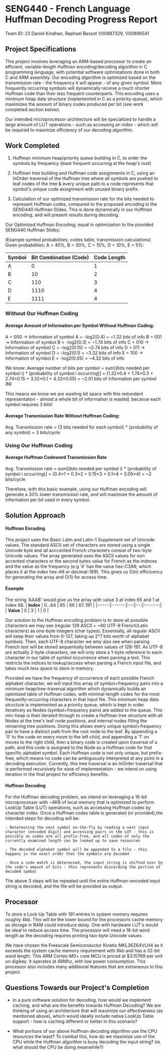 # SENG440 - French Language Huffman Decoding Progress Report
Team ID: 23
Daniel Kinahan, Raphael Bassot
V00887329, V00896541


## Project Specifications
This project involves leveraging an ARM-based processor to create an efficient, variable-length Huffman encoding/decoding algorithm in C programming language, with potential software optimizations done in both C and ARM assembly. Our encoding algorithm is optimized based on the transmission rate - the frequency it will appear - of any given symbol. More frequently occurring symbols will dynamically receive a much shorter Huffman code than their less frequent counterparts. This encoding uses a minimum heap data structure (implemented in C as a priority-queue), which maximizes the amount of binary codes produced per bit (see work completed section below).

Our intended microprocessor architecture will be specialized to handle a large amount of LUT operations - such as accessing an index - which will be required to maximize efficiency of our decoding algorithm.


## Work Completed
1. Huffman minimum heap/priority queue building in C, to order the symbols by frequency (least frequent occurring at the heap's root)

2. Huffman tree building and Huffman code assignments in C, using an InOrder traversal of the Huffman tree where all symbols are pushed to leaf nodes of the tree & every unique path to a node represents that symbol's unique code assignment with unused binary prefix.


3. Calculation of our optimized transmission rate for the bits needed to represent Huffman codes, compared to the proposed encoding in the SENG440 Huffman Slides. This is done dynamically in our Huffman encoding, and will present results during decoding.

Our Optimized Huffman Encoding; equal in optimization to the provided SENG440 Huffman Slides:

(Example symbol probabilities, codes table, transmission calculations)
Given probabilities: A = 40%, B = 30%, C = 15%, D = 10%, E = 5%:

| Symbol      | Bit Combination (Code)   | Code Length | 
| ----------- | ------------------------ | ----------- |
| A           | 0                        | 1           |
| B           | 10                       | 2           |
| C           | 110                      | 3           |
| D           | 1110                     | 4           |
| E           | 1111                     | 4           |


### Without Our Huffman Coding
#### Average Amount of Information per Symbol Without Huffman Coding:
A = 000 -> Information of symbol A = -log2(0.4) = ~1.32 bits of info
B = 001 -> Information of symbol B = -log2(0.3) = ~1.74 bits of info
C = 010 -> Information of symbol C = -log2(0.15) = ~2.74 bits of info
D = 011 -> Information of symbol D = -log2(0.1) = ~3.32 bits of info
E = 100 -> Information of symbol E = -log2(0.05) = ~4.32 bits of info

We know: Average number of bits per symbol = sum[(bits needed per symbol i) * (probability of symbol i occurring)]
    = (1.32×0.4 + 1.74×0.3 + 2.74×0.15 + 3.32×0.1 + 4.32×0.05)
    = ~2.01 bits of information per symbol (N)

This means we know we are wasting bit space with this redundant representation - almost a whole bit of information is wasted, becasue each symbol requires 3 bits!


#### Average Transmission Rate Without Huffman Coding:
Avg. Transmission rate = (3 bits needed for each symbol) * (probability of any symbol)
    = 3 bits/cycle


### Using Our Huffman Coding
#### Average Huffman Codeword Transmission Rate
Avg. Transmission rate = sum[(bits needed per symbol i) * (probability of symbol i occurring)]
    = (0.4×1 + 0.3×2 + 0.15×3 + 0.1×4 + 0.05×4) = ~2 bits/cycle 

Therefore, with this basic example, using our Huffman encoding will generate a 33% lower transmission rate, and will maximize the amount of information per bit used in every symbol.


## Solution Approach
#### Huffman Encoding
This project uses the Basic Latin and Latin-1 Supplement set of Unicode values. The standard ASCII set of characters are stored using a single Unicode byte and all acccented French characters consist of two-byte Unicode values. The array generated uses the ASCII values for non accented characters or the second bytes value for French as the indeces and the value as the frequency (e.g 'é' has the value hex-C3A9, which places it at the index hex-A9 or decimal-169). This gives us O(n) efficicency for generating the array and O(1) for access time.
#### Example
The string 'AAAB' would give us the array with value 3 at index 65 and 1 at index 66.
| **Index** | 0...64 | 65 | 66 | 67..191 |
|:-----:|:------:|:--:|:--:|:-------:|
| **Value** |    0   |  3 |  1 |    0    |

Our solution to the Huffman encoding problem is to store all possible characters we may see (regular 128 ASCII + ~60 UTF-8 French/Latin characters) as one-byte integers (char types). Essentially, all regular ASCII will keep their values from 0-127, taking up 2^7 bits worth of alphabet symbols. Then, each UTF-8 character we amy also see when parsing French text will be stored sequentially between values of 128-191. As UTF-8 are actually 2-byte characters, we will only store a 1-byte reference to each character in our table of symbol occurrence when parsing a text. This restricts the indices to lookup/access when parsing a French input file, and takes much less space to store in memory.

Provided we have the frequency of occurrence of each possible French alphabet character, we will input this array of symbol+frequency pairs into a minimum heap/tree-traversal algorithm which dynamically builds an optimized table of Huffman codes, with minimal-length codes for the most frequently-occurring characters in that input file. This minimum heap data structure is implemented as a priority queue, which is kept in order iteratively as Nodes (symbol+frequency pairs) are added to the queue. This min-heap is then iterated through to create a Huffman tree structure with all Nodes at the tree's leaf node positions, and internal nodes filling the remaining tree positions. Doing this allows every unique symbol+frequency pair to have a distinct path from the root node to the leaf. By appending a '0' to the code on every move to the left child, and appending a '1' on moves to the right child, then a binary code is created upon traversal of a path, and this code is assigned to the Node as a Huffman code for that specific alphabet symbol. Each Huffman code is not only unique, but prefix-free, which means no code can be ambiguously interpreted at any point in a decoding execution. Currently, this tree traversal is an InOrder traversal that is performed recursively for ease of implementation - we intend on using iteration in the final project for efficiency benefits.


#### Huffman Decoding
For the Huffman decoding problem, we intend on leveraging a 16-bit microprocessor with ~4KB of local memory that is optimized to perform LookUp Table (LUT) operations, such as accessing Huffman codes by character index. Once a Huffman codes table is generated (or provided),the intended steps for decoding will be:

    - Determining the next symbol on-the-fly by reading a next input character (encoded digit) and accessing pairs in the LUT - this is possible as codes are all prefix-free, and all codes of only the currently examined length can be looked up to save resources

    - The decoded alphabet symbol will be appended to a file - this happens in the exact order that the symbols are decoded

    - Once a code match is determined, the input string is shifted over by the code's amount of bits - this represents discarding the portion of decoded symbol

The above 3 steps will be repeated until the entire Huffman-encoded input string is decoded, and the file will be provided as output.


## Processor
To store a Look Up Table with 191 entries in system memory requires roughly 4kb. This will be the lower bound for the processors cache memory as storage in RAM could introduce delay. One with hardware LUT's would be ideal to reduce access time. The processor will need a 16-bit word length as the decoding requires printing two-byte Unicode values.

We have chosen the Freescale Semiconductor Kinetis MKL36Z64VLH4 as it exceeds the system cache memory requirement with 8kb and has a 32-bit word length. This  ARM Cortex-M0+ core MCU is priced at $3.10769 per unit on digikey. It operates at 48Mhz, with low power consumption. This processor also includes many additional features that are extraneous to this project.


## Questions Towards our Project's Completion
- In a pure software solution for decoding, how would we implement caching, and what are the benefits towards Huffman Decoding? We are thinking of using an architecture that will maximize our effectiveness (as mentioned above), which would ideally include native LookUp Table support - how is caching different or better in this scenario?

- What portions of our above Huffman decoding algorithm use the CPU resources the least? To combat this, how do we maximize use of the CPU while the Huffman algorithm is busy decoding the input string? (ie. what should the CPU be doing meanwhile?)


